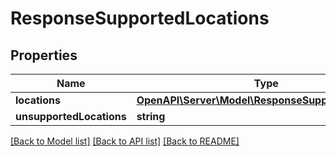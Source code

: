 # ResponseSupportedLocations

## Properties
Name | Type | Description | Notes
------------ | ------------- | ------------- | -------------
**locations** | [**OpenAPI\Server\Model\ResponseSupportedLocation**](ResponseSupportedLocation.md) |  | 
**unsupportedLocations** | **string** |  | 

[[Back to Model list]](../README.md#documentation-for-models) [[Back to API list]](../README.md#documentation-for-api-endpoints) [[Back to README]](../README.md)


